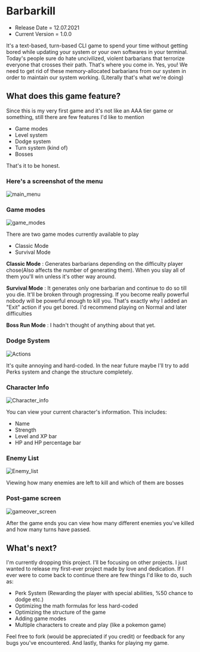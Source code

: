 # Barbarkill

- Release Date =  12.07.2021
- Current Version =   1.0.0

It's a text-based, turn-based CLI game to spend your time without getting bored while updating your system or your own softwares in your terminal. Today's people sure do hate uncivilized, violent barbarians that terrorize everyone that crosses their path. That's where you come in. Yes, you! We need to get rid of these memory-allocated barbarians from our system in order to maintain our system working. (Literally that's what we're doing)

## What does this game feature?
Since this is my very first game and it's not like an AAA tier game or something, still there are few features I'd like to mention
- Game modes
- Level system
- Dodge system
- Turn system (kind of)
- Bosses

That's it to be honest.

### Here's a screenshot of the menu
![main_menu](https://user-images.githubusercontent.com/56561641/125253402-0c41a300-e302-11eb-8438-b4f4d7622220.png)

### Game modes
![game_modes](https://user-images.githubusercontent.com/56561641/125258950-832d6a80-e307-11eb-9b0a-044b578bdbaa.png)

There are two game modes currently available to play
- Classic Mode
- Survival Mode

**Classic Mode** : Generates barbarians depending on the difficulty player chose(Also affects the number of generating them). When you slay all of them you'll win unless it's other way around.

**Survival Mode** : It generates only one barbarian and continue to do so till you die. It'll be broken through progressing. If you become really powerful nobody will be powerful enough to kill you. That's exactly why I added an "Exit" action if you get bored. I'd recommend playing on Normal and later difficulties

**Boss Run Mode** : I hadn't thought of anything about that yet.

### Dodge System
![Actions](https://user-images.githubusercontent.com/56561641/125260543-19ae5b80-e309-11eb-8205-4dbf0f56cab7.png)

It's quite annoying and hard-coded. In the near future maybe I'll try to add Perks system and change the structure completely.

### Character Info
![Character_info](https://user-images.githubusercontent.com/56561641/125263052-5d09c980-e30b-11eb-8cd6-db28371c5d8b.png)

You can view your current character's information. This includes:
- Name
- Strength
- Level and XP bar
- HP and HP percentage bar

### Enemy List
![Enemy_list](https://user-images.githubusercontent.com/56561641/125263573-d30e3080-e30b-11eb-9bdf-ee74f310a8d8.png)

Viewing how many enemies are left to kill and which of them are bosses

### Post-game screen
![gameover_screen](https://user-images.githubusercontent.com/56561641/125263813-0224a200-e30c-11eb-8356-b8d6f1166d81.png)

After the game ends you can view how many different enemies you've killed and how many turns have passed.

## What's next?
I'm currently dropping this project. I'll be focusing on other projects. I just wanted to release my first-ever project made by love and dedication.
If I ever were to come back to continue there are few things I'd like to do, such as:
- Perk System (Rewarding the player with special abilities, %50 chance to dodge etc.)
- Optimizing the math formulas for less hard-coded
- Optimizing the structure of the game
- Adding game modes
- Multiple characters to create and play (like a pokemon game)

Feel free to fork (would be appreciated if you credit) or feedback for any bugs you've encountered. And lastly, thanks for playing my game.
